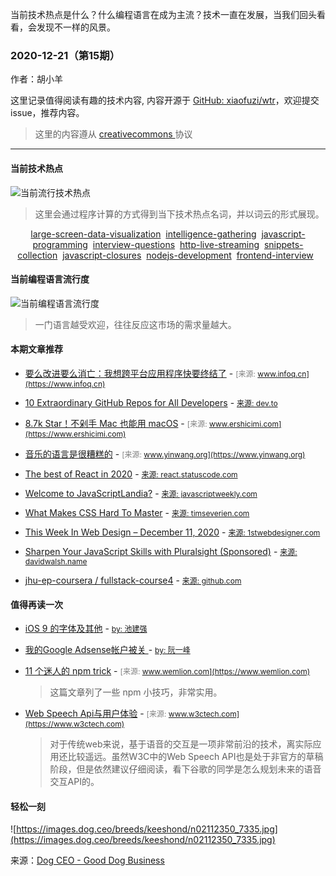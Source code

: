 
  当前技术热点是什么？什么编程语言在成为主流？技术一直在发展，当我们回头看看，会发现不一样的风景。

  ### 2020-12-21（第15期）
  
  作者：胡小羊
  
  这里记录值得阅读有趣的技术内容, 内容开源于 [GitHub: xiaofuzi/wtr](https://github.com/xiaofuzi/wtr)，欢迎提交 issue，推荐内容。
  
  > 这里的内容遵从 [creativecommons ](https://creativecommons.org/licenses/by/2.0/legalcode) 协议
  
  <hr>

  
  #### 当前技术热点
![当前流行技术热点](http://hexo-blog.yangxiaofu.com/wtr/assets/hotWords/2020-12-21.png)
> 这里会通过程序计算的方式得到当下技术热点名词，并以词云的形式展现。
<div style='text-align: center'><a _blank='target' href='https://github.com/topics/large-screen-data-visualization'>large-screen-data-visualization</a>&nbsp;&nbsp;<a _blank='target' href='https://github.com/topics/intelligence-gathering'>intelligence-gathering</a>&nbsp;&nbsp;<a _blank='target' href='https://github.com/topics/javascript-programming'>javascript-programming</a>&nbsp;&nbsp;<a _blank='target' href='https://github.com/topics/interview-questions'>interview-questions</a>&nbsp;&nbsp;<a _blank='target' href='https://github.com/topics/http-live-streaming'>http-live-streaming</a>&nbsp;&nbsp;<a _blank='target' href='https://github.com/topics/snippets-collection'>snippets-collection</a>&nbsp;&nbsp;<a _blank='target' href='https://github.com/topics/javascript-closures'>javascript-closures</a>&nbsp;&nbsp;<a _blank='target' href='https://github.com/topics/nodejs-development'>nodejs-development</a>&nbsp;&nbsp;<a _blank='target' href='https://github.com/topics/frontend-interview'>frontend-interview</a>&nbsp;&nbsp;</div>

#### 当前编程语言流行度
![当前编程语言流行度](http://hexo-blog.yangxiaofu.com/wtr/assets/program_lang/2020-12-21.png)
> 一门语言越受欢迎，往往反应这市场的需求量越大。
#### 本期文章推荐
* [要么改进要么消亡：我想跨平台应用程序快要终结了](https://www.infoq.cn/article/Ryl6gsrO3rJAihFvWDEX) - <span style="font-size: 12px;color: gray;">[来源: www.infoq.cn](https://www.infoq.cn)</span>

* [10 Extraordinary GitHub Repos for All Developers](https://dev.to/simonholdorf/10-extraordinary-github-repos-for-all-developers-2ag8) - <span style="font-size: 12px;color: gray;">[来源: dev.to](https://dev.to)</span>

* [8.7k Star！不剁手 Mac 也能用 macOS](https://www.ershicimi.com/p/2f5af5bcf3973770b212bddff5932476) - <span style="font-size: 12px;color: gray;">[来源: www.ershicimi.com](https://www.ershicimi.com)</span>

* [音乐的语言是很糟糕的](https://www.yinwang.org/blog-cn/2020/12/19/music) - <span style="font-size: 12px;color: gray;">[来源: www.yinwang.org](https://www.yinwang.org)</span>

* [The best of React in 2020](https://react.statuscode.com/issues/219) - <span style="font-size: 12px;color: gray;">[来源: react.statuscode.com](https://react.statuscode.com)</span>

* [Welcome to JavaScriptLandia?](https://javascriptweekly.com/issues/519) - <span style="font-size: 12px;color: gray;">[来源: javascriptweekly.com](https://javascriptweekly.com)</span>

* [What Makes CSS Hard To Master](https://timseverien.com/posts/2020-12-06-what-makes-css-hard-to-master/) - <span style="font-size: 12px;color: gray;">[来源: timseverien.com](https://timseverien.com)</span>

* [This Week In Web Design – December 11, 2020](https://1stwebdesigner.com/this-week-in-web-design-december-11-2020/) - <span style="font-size: 12px;color: gray;">[来源: 1stwebdesigner.com](https://1stwebdesigner.com)</span>

* [Sharpen Your JavaScript Skills with Pluralsight (Sponsored)](https://davidwalsh.name/pluralsight-javascript) - <span style="font-size: 12px;color: gray;">[来源: davidwalsh.name](https://davidwalsh.name)</span>

* [ jhu-ep-coursera / fullstack-course4](https://github.com/jhu-ep-coursera/fullstack-course4) - <span style="font-size: 12px;color: gray;">[来源: github.com](https://github.com)</span>



#### 值得再读一次
* [iOS 9 的字体及其他](http://macshuo.com/?p=1343) - <span style="font-size: 12px;color: gray;">[by: 池建强](https://macshuo.com)</span>
    
* [我的Google Adsense帐户被关 ](http://www.ruanyifeng.com/blog/2011/05/my_google_adsense_is_disabled.html) - <span style="font-size: 12px;color: gray;">[by: 阮一峰](https://www.ruanyifeng.com)</span>
    
* [11 个迷人的 npm trick](http://www.wemlion.com/2016/eleven-npm-tricks-that-will-knock-your-wombat-socks-off/) - <span style="font-size: 12px;color: gray;">[来源: www.wemlion.com](https://www.wemlion.com)</span>
    > 这篇文章列了一些 npm 小技巧，非常实用。
* [Web Speech Api与用户体验](http://www.w3ctech.com/topic/654) - <span style="font-size: 12px;color: gray;">[来源: www.w3ctech.com](https://www.w3ctech.com)</span>
    > 对于传统web来说，基于语音的交互是一项非常前沿的技术，离实际应用还比较遥远。虽然W3C中的Web Speech API也是处于非官方的草稿阶段，但是依然建议仔细阅读，看下谷歌的同学是怎么规划未来的语音交互API的。
#### 轻松一刻
![https://images.dog.ceo/breeds/keeshond/n02112350_7335.jpg](https://images.dog.ceo/breeds/keeshond/n02112350_7335.jpg)

来源：[Dog CEO - Good Dog Business](https://dog.ceo/)
    
